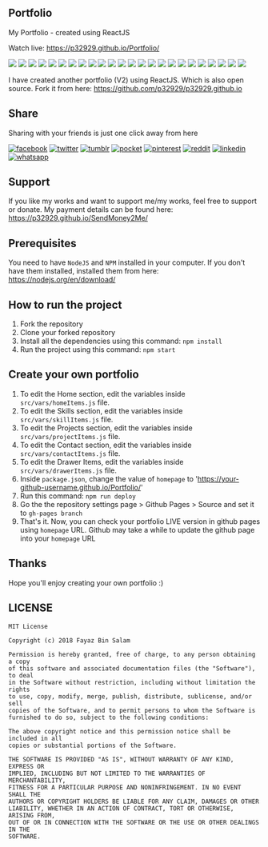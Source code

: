 ## Portfolio
My Portfolio - created using ReactJS

Watch live: https://p32929.github.io/Portfolio/

[![](https://badgen.net/github/release/p32929/Portfolio)]() [![](https://badgen.net/github/release/p32929/Portfolio/stable)]() [![](https://badgen.net/github/tag/p32929/Portfolio)]() [![](https://badgen.net/github/watchers/p32929/Portfolio)]() [![](https://badgen.net/github/checks/p32929/Portfolio)]() [![](https://badgen.net/github/status/p32929/Portfolio)]() [![](https://badgen.net/github/stars/p32929/Portfolio)]() [![](https://badgen.net/github/forks/p32929/Portfolio)]() [![](https://badgen.net/github/issues/p32929/Portfolio)]() [![](https://badgen.net/github/open-issues/p32929/Portfolio)]() [![](https://badgen.net/github/closed-issues/p32929/Portfolio)]() [![](https://badgen.net/github/label-issues/p32929/Portfolio/help-wanted/open)]() [![](https://badgen.net/github/prs/p32929/Portfolio)]() [![](https://badgen.net/github/open-prs/p32929/Portfolio)]() [![](https://badgen.net/github/closed-prs/p32929/Portfolio)]() [![](https://badgen.net/github/merged-prs/p32929/Portfolio)]() [![](https://badgen.net/github/commits/p32929/Portfolio)]() [![](https://badgen.net/github/last-commit/p32929/Portfolio)]() [![](https://badgen.net/github/branches/p32929/Portfolio)]() [![](https://badgen.net/github/releases/p32929/Portfolio)]() [![](https://badgen.net/github/tags/p32929/Portfolio)]() [![](https://badgen.net/github/license/p32929/Portfolio)]() [![](https://badgen.net/github/contributors/p32929/Portfolio)]() [![](https://badgen.net/github/dependents-pkg/p32929/Portfolio)]() 

I have created another portfolio (V2) using ReactJS. Which is also open source. Fork it from here: https://github.com/p32929/p32929.github.io

## Share
Sharing with your friends is just one click away from here

[![facebook](https://image.flaticon.com/icons/png/32/124/124010.png)](https://www.facebook.com/sharer/sharer.php?u=https://github.com/p32929/Portfolio)
[![twitter](https://image.flaticon.com/icons/png/32/124/124021.png)](https://twitter.com/intent/tweet?source=https://github.com/p32929/Portfolio)
[![tumblr](https://image.flaticon.com/icons/png/32/124/124012.png)](https://www.tumblr.com/share?v=3&u=https://github.com/p32929/Portfolio)
[![pocket](https://image.flaticon.com/icons/png/32/732/732238.png)](https://getpocket.com/save?url=https://github.com/p32929/Portfolio)
[![pinterest](https://image.flaticon.com/icons/png/32/124/124039.png)](https://pinterest.com/pin/create/button/?url=https://github.com/p32929/Portfolio)
[![reddit](https://image.flaticon.com/icons/png/32/2111/2111589.png)](https://www.reddit.com/submit?url=https://github.com/p32929/Portfolio)
[![linkedin](https://image.flaticon.com/icons/png/32/1409/1409945.png)](https://www.linkedin.com/shareArticle?mini=true&url=https://github.com/p32929/Portfolio)
[![whatsapp](https://image.flaticon.com/icons/png/32/733/733585.png)](https://api.whatsapp.com/send?text=https://github.com/p32929/Portfolio)

## Support
If you like my works and want to support me/my works, feel free to support or donate. My payment details can be found here: https://p32929.github.io/SendMoney2Me/

## Prerequisites
You need to have `NodeJS` and `NPM` installed in your computer.
If you don't have them installed, installed them from here: https://nodejs.org/en/download/

## How to run the project
1. Fork the repository
2. Clone your forked repository
3. Install all the dependencies using this command:
`npm install`
4. Run the project using this command:
`npm start`

## Create your own portfolio
1. To edit the Home section, edit the variables inside `src/vars/homeItems.js` file.
2. To edit the Skills section, edit the variables inside `src/vars/skillItems.js` file.
3. To edit the Projects section, edit the variables inside `src/vars/projectItems.js` file.
4. To edit the Contact section, edit the variables inside `src/vars/contactItems.js` file.
5. To edit the Drawer Items, edit the variables inside `src/vars/drawerItems.js` file.
6. Inside `package.json`, change the value of `homepage` to 'https://your-github-username.github.io/Portfolio/'
7. Run this command: `npm run deploy`
8. Go the the repository settings page > Github Pages > Source and set it to `gh-pages branch`
9. That's it. Now, you can check your portfolio LIVE version in github pages using `homepage` URL. Github may take a while to update the github page into your `homepage` URL

## Thanks
Hope you'll enjoy creating your own portfolio :)

## LICENSE
```
MIT License

Copyright (c) 2018 Fayaz Bin Salam

Permission is hereby granted, free of charge, to any person obtaining a copy
of this software and associated documentation files (the "Software"), to deal
in the Software without restriction, including without limitation the rights
to use, copy, modify, merge, publish, distribute, sublicense, and/or sell
copies of the Software, and to permit persons to whom the Software is
furnished to do so, subject to the following conditions:

The above copyright notice and this permission notice shall be included in all
copies or substantial portions of the Software.

THE SOFTWARE IS PROVIDED "AS IS", WITHOUT WARRANTY OF ANY KIND, EXPRESS OR
IMPLIED, INCLUDING BUT NOT LIMITED TO THE WARRANTIES OF MERCHANTABILITY,
FITNESS FOR A PARTICULAR PURPOSE AND NONINFRINGEMENT. IN NO EVENT SHALL THE
AUTHORS OR COPYRIGHT HOLDERS BE LIABLE FOR ANY CLAIM, DAMAGES OR OTHER
LIABILITY, WHETHER IN AN ACTION OF CONTRACT, TORT OR OTHERWISE, ARISING FROM,
OUT OF OR IN CONNECTION WITH THE SOFTWARE OR THE USE OR OTHER DEALINGS IN THE
SOFTWARE.
```
